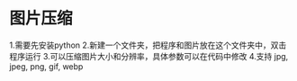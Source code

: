 # 图片压缩
1.需要先安装python
2.新建一个文件夹，把程序和图片放在这个文件夹中，双击程序运行
3.可以压缩图片大小和分辨率，具体参数可以在代码中修改
4.支持 jpg, jpeg, png, gif, webp
